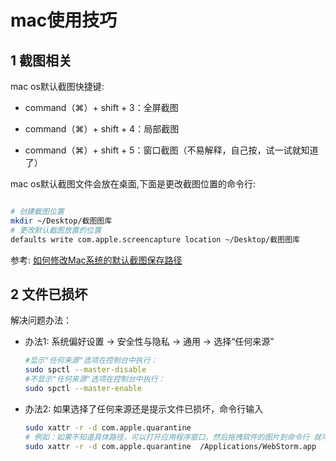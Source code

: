 # mac使用技巧

## 1 截图相关

mac os默认截图快捷键:

- command（⌘）+ shift + 3：全屏截图

- command（⌘）+ shift + 4：局部截图

- command（⌘）+ shift + 5：窗口截图（不易解释，自己按，试一试就知道了）

mac os默认截图文件会放在桌面,下面是更改截图位置的命令行: 

```bash

# 创建截图位置
mkdir ~/Desktop/截图图库
# 更改默认截图放置的位置
defaults write com.apple.screencapture location ~/Desktop/截图图库 
```

参考: [如何修改Mac系统的默认截图保存路径]( https://jingyan.baidu.com/article/b2c186c826666ec46ef6ff32.html)

## 2 文件已损坏

解决问题办法：

- 办法1: 系统偏好设置 -> 安全性与隐私 -> 通用 -> 选择“任何来源”
  ```bash
  #显示"任何来源"选项在控制台中执行：
  sudo spctl --master-disable
  #不显示"任何来源"选项在控制台中执行：
  sudo spctl --master-enable
  ```
  
- 办法2: 如果选择了任何来源还是提示文件已损坏，命令行输入
  ```bash
  sudo xattr -r -d com.apple.quarantine 
  # 例如：如果不知道具体路径，可以打开应用程序窗口，然后拖拽软件的图片到命令行 就可以了
  sudo xattr -r -d com.apple.quarantine  /Applications/WebStorm.app
  ```
  

